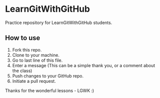 # LearnGitWithGitHub
Practice repository for LearnGitWithGitHub students.

## How to use
1. Fork this repo.
2. Clone to your machine.
3. Go to last line of this file.
4. Enter a message (This can be a simple thank you, or a comment about the class)
5. Push changes to your GitHub repo.
6. Initiate a pull request.

Thanks for the wonderful lessons - LGWK :)
